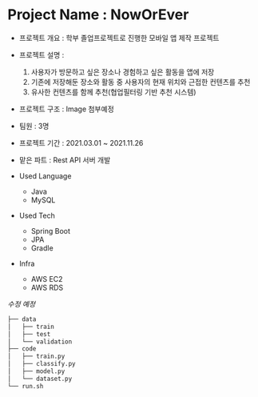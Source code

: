 # Project Name : NowOrEver
- 프로젝트 개요 : 학부 졸업프로젝트로 진행한 모바일 앱 제작 프로젝트 
- 프로젝트 설명 :  
   1. 사용자가 방문하고 싶은 장소나 경험하고 싶은 활동을 앱에 저장  
   2. 기존에 저장해둔 장소와 활동 중 사용자의 현재 위치와 근접한 컨텐츠를 추천  
   3. 유사한 컨텐츠를 함께 추천(협업필터링 기반 추천 시스템)  
- 프로젝트 구조 : Image 첨부예정
- 팀원 : 3명
- 프로젝트 기간 : 2021.03.01 ~ 2021.11.26 
- 맡은 파트 : Rest API 서버 개발

- Used Language
  - Java
  - MySQL
- Used Tech
  - Spring Boot
  - JPA
  - Gradle
- Infra
  - AWS EC2
  - AWS RDS  
  
  
  
*수정 예정*  
  
```bash
├── data
│   ├── train
│   ├── test
│   └── validation
├── code
│   ├── train.py
│   ├── classify.py
│   ├── model.py
│   └── dataset.py
└── run.sh
``` 
